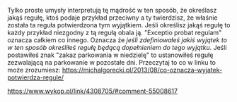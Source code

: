 Tylko proste umysły interpretują tę mądrość w ten sposób, że określasz jakąś regułę, ktoś podaje przykład przeciwny a ty twierdzisz, że właśnie została ta reguła potwierdzona tym wyjątkiem. Jeśli określisz jakąś regułę to każdy przykład niezgodny z tą regułą obala ją.
"Exceptio probat regulam" oznacza całkiem co innego. Oznacza że *jeśli zdefiniowałeś jakiś wyjątek to w ten sposób określiłeś regułę będącą dopełnieniem do tego wyjątku*. Jeśli postawiłeś znak "zakaz parkowania w niedzielę" to ustanowiłeś regułę zezwalającą na parkowanie w pozostałe dni.
Przeczytaj to co w linku to może zrozumiesz:
https://michalgorecki.pl/2013/08/co-oznacza-wyjatek-potwierdza-regule/

https://www.wykop.pl/link/4308705/#comment-55008617
